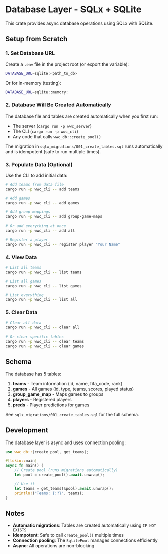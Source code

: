 # Database Layer - SQLx + SQLite

This crate provides async database operations using SQLx with SQLite.

## Setup from Scratch

### 1. Set Database URL

Create a `.env` file in the project root (or export the variable):

```bash
DATABASE_URL=sqlite:<path_to_db>
```

Or for in-memory (testing):
```bash
DATABASE_URL=sqlite::memory:
```

### 2. Database Will Be Created Automatically

The database file and tables are created automatically when you first run:
- The server (`cargo run -p wwc_server`)
- The CLI (`cargo run -p wwc_cli`)
- Any code that calls `wwc_db::create_pool()`

The migration in `sqlx_migrations/001_create_tables.sql` runs automatically and is idempotent (safe to run multiple times).

### 3. Populate Data (Optional)

Use the CLI to add initial data:

```bash
# Add teams from data file
cargo run -p wwc_cli -- add teams

# Add games
cargo run -p wwc_cli -- add games

# Add group mappings
cargo run -p wwc_cli -- add group-game-maps

# Or add everything at once
cargo run -p wwc_cli -- add all

# Register a player
cargo run -p wwc_cli -- register player "Your Name"
```

### 4. View Data

```bash
# List all teams
cargo run -p wwc_cli -- list teams

# List all games
cargo run -p wwc_cli -- list games

# List everything
cargo run -p wwc_cli -- list all
```

### 5. Clear Data

```bash
# Clear all data
cargo run -p wwc_cli -- clear all

# Or clear specific tables
cargo run -p wwc_cli -- clear teams
cargo run -p wwc_cli -- clear games
```

## Schema

The database has 5 tables:

1. **teams** - Team information (id, name, fifa_code, rank)
2. **games** - All games (id, type, teams, scores, played status)
3. **group_game_map** - Maps games to groups
4. **players** - Registered players
5. **preds** - Player predictions for games

See `sqlx_migrations/001_create_tables.sql` for the full schema.

## Development

The database layer is async and uses connection pooling:

```rust
use wwc_db::{create_pool, get_teams};

#[tokio::main]
async fn main() {
    // Create pool (runs migrations automatically)
    let pool = create_pool().await.unwrap();

    // Use it
    let teams = get_teams(&pool).await.unwrap();
    println!("Teams: {:?}", teams);
}
```

## Notes

- **Automatic migrations**: Tables are created automatically using `IF NOT EXISTS`
- **Idempotent**: Safe to call `create_pool()` multiple times
- **Connection pooling**: The `SqlitePool` manages connections efficiently
- **Async**: All operations are non-blocking

